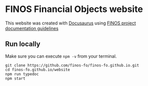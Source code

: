 # FINOS Financial Objects website

This website was created with [Docusaurus](https://docusaurus.io/) using [FINOS project documentation guidelines](https://finosfoundation.atlassian.net/wiki/spaces/FDX/pages/844759075/Using+Docusaurus)

## Run locally

Make sure you can execute `npm -v` from your terminal.

```
git clone https://github.com/finos-fo/finos-fo.github.io.git
cd finos-fo.github.io/website
npm run typedoc
npm start
```
